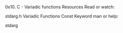 0x10. C - Variadic functions
Resources
Read or watch:

stdarg.h
Variadic Functions
Const Keyword
man or help:

stdarg
